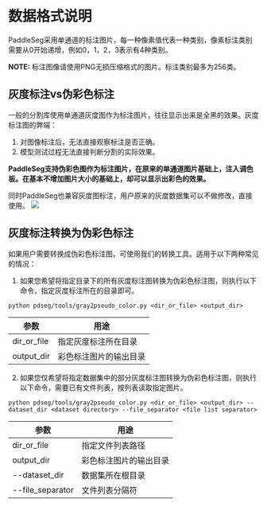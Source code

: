 # 数据格式说明

PaddleSeg采用单通道的标注图片，每一种像素值代表一种类别，像素标注类别需要从0开始递增，例如0，1，2，3表示有4种类别。

**NOTE:** 标注图像请使用PNG无损压缩格式的图片。标注类别最多为256类。

## 灰度标注vs伪彩色标注
一般的分割库使用单通道灰度图作为标注图片，往往显示出来是全黑的效果。灰度标注图的弊端：
1. 对图像标注后，无法直接观察标注是否正确。
2. 模型测试过程无法直接判断分割的实际效果。

**PaddleSeg支持伪彩色图作为标注图片，在原来的单通道图片基础上，注入调色板。在基本不增加图片大小的基础上，却可以显示出彩色的效果。** 

同时PaddleSeg也兼容灰度图标注，用户原来的灰度数据集可以不做修改，直接使用。
![](https://github.com/PaddlePaddle/PaddleSeg/blob/release/v0.8.0/docs/imgs/annotation/image-11.png)

## 灰度标注转换为伪彩色标注
如果用户需要转换成伪彩色标注图，可使用我们的转换工具。适用于以下两种常见的情况：
1. 如果您希望将指定目录下的所有灰度标注图转换为伪彩色标注图，则执行以下命令，指定灰度标注所在的目录即可。
```buildoutcfg
python pdseg/tools/gray2pseudo_color.py <dir_or_file> <output_dir>
```

|参数|用途|
|-|-|
|dir_or_file|指定灰度标注所在目录|
|output_dir|彩色标注图片的输出目录|

2. 如果您仅希望将指定数据集中的部分灰度标注图转换为伪彩色标注图，则执行以下命令，需要已有文件列表，按列表读取指定图片。
```buildoutcfg
python pdseg/tools/gray2pseudo_color.py <dir_or_file> <output_dir> --dataset_dir <dataset directory> --file_separator <file list separator>
```
|参数|用途|
|-|-|
|dir_or_file|指定文件列表路径|
|output_dir|彩色标注图片的输出目录|
|--dataset_dir|数据集所在根目录|
|--file_separator|文件列表分隔符|
